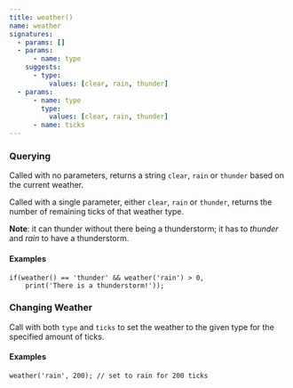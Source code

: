 ```yaml
---
title: weather()
name: weather
signatures:
  - params: []
  - params:
      - name: type
    suggests:
      - type:
          values: [clear, rain, thunder]
  - params:
      - name: type
        type:
          values: [clear, rain, thunder]
      - name: ticks
---
```


### Querying

Called with no parameters, returns a string `clear`, `rain` or `thunder` based
on the current weather.

Called with a single parameter, either `clear`, `rain` or `thunder`, returns the
number of remaining ticks of that weather type.

**Note**: it can thunder without there being a thunderstorm; it has to _thunder_
and _rain_ to have a thunderstorm.

#### Examples

```scarpet
if(weather() == 'thunder' && weather('rain') > 0,
    print('There is a thunderstorm!'));
```

### Changing Weather

Call with both `type` and `ticks` to set the weather to the given type for the
specified amount of ticks.

#### Examples

```scarpet
weather('rain', 200); // set to rain for 200 ticks
```
